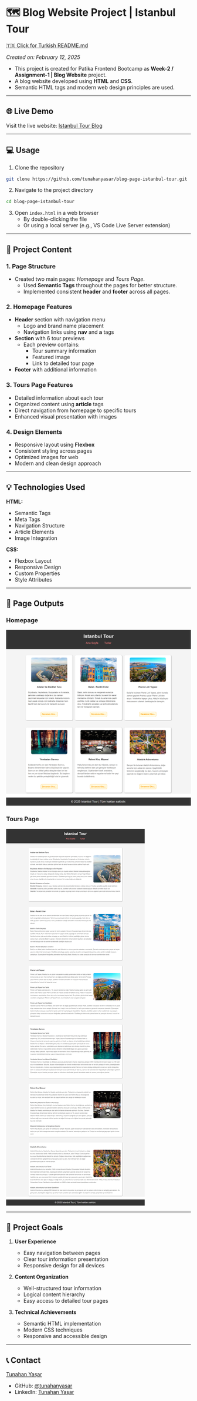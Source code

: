 # :world_map: Blog Website Project | Istanbul Tour

[🇹🇷 Click for Turkish README.md](./README.tr.md)

*Created on: February 12, 2025*

* This project is created for Patika Frontend Bootcamp as **Week-2 / Assignment-1 | Blog Website** project.
* A blog website developed using **HTML** and **CSS**.
* Semantic HTML tags and modern web design principles are used.

---

## 🌐 Live Demo

Visit the live website: [Istanbul Tour Blog](https://blog-page-istanbul-tour.vercel.app/)

---

## :computer: Usage

1. Clone the repository
```bash
git clone https://github.com/tunahanyasar/blog-page-istanbul-tour.git
```

2. Navigate to the project directory
```bash
cd blog-page-istanbul-tour
```

3. Open `index.html` in a web browser
   - By double-clicking the file
   - Or using a local server (e.g., VS Code Live Server extension)

---

## 📜 Project Content

### 1. Page Structure
- Created two main pages: *Homepage* and *Tours Page*.
  - Used **Semantic Tags** throughout the pages for better structure.
  - Implemented consistent **header** and **footer** across all pages.

### 2. Homepage Features
- **Header** section with navigation menu
  - Logo and brand name placement
  - Navigation links using **nav** and **a** tags
- **Section** with 6 tour previews
  - Each preview contains:
    - Tour summary information
    - Featured image
    - Link to detailed tour page
- **Footer** with additional information

### 3. Tours Page Features
- Detailed information about each tour
- Organized content using **article** tags
- Direct navigation from homepage to specific tours
- Enhanced visual presentation with images

### 4. Design Elements
- Responsive layout using **Flexbox**
- Consistent styling across pages
- Optimized images for web
- Modern and clean design approach

---

## 💡 Technologies Used

**HTML:**
* Semantic Tags
* Meta Tags
* Navigation Structure
* Article Elements
* Image Integration

**CSS:**
* Flexbox Layout
* Responsive Design
* Custom Properties
* Style Attributes

---

## 📸 Page Outputs

### Homepage
![Homepage](./img-page/homepage.png)

### Tours Page
![Post](./img-page/post-page.png)

---

## 🎯 Project Goals

1. **User Experience**
   - Easy navigation between pages
   - Clear tour information presentation
   - Responsive design for all devices

2. **Content Organization**
   - Well-structured tour information
   - Logical content hierarchy
   - Easy access to detailed tour pages

3. **Technical Achievements**
   - Semantic HTML implementation
   - Modern CSS techniques
   - Responsive and accessible design

---

## 📞 Contact

[Tunahan Yaşar](https://github.com/tunahanyasar)

* GitHub: [@tunahanyasar](https://github.com/tunahanyasar)
* LinkedIn: [Tunahan Yaşar](https://www.linkedin.com/in/tunahan-yasar/)
